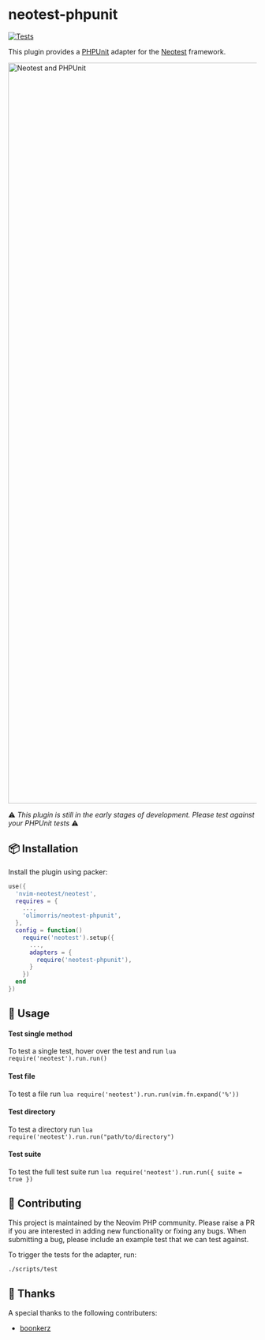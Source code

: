 # neotest-phpunit

[![Tests](https://github.com/olimorris/neotest-phpunit/actions/workflows/ci.yml/badge.svg)](https://github.com/olimorris/neotest-phpunit/actions/workflows/ci.yml)

This plugin provides a [PHPUnit](https://phpunit.de) adapter for the [Neotest](https://github.com/nvim-neotest/neotest) framework.

<img width="1502" alt="Neotest and PHPUnit" src="https://user-images.githubusercontent.com/9512444/177888651-c55f8613-686a-40d0-8753-ca802ee6c000.png">

:warning: *This plugin is still in the early stages of development. Please test against your PHPUnit tests* :warning:

## :package: Installation

Install the plugin using packer:

```lua
use({
  'nvim-neotest/neotest',
  requires = {
    ...,
    'olimorris/neotest-phpunit',
  },
  config = function()
    require('neotest').setup({
      ...,
      adapters = {
        require('neotest-phpunit'),
      }
    })
  end
})
```

## :rocket: Usage

#### Test single method

To test a single test, hover over the test and run `lua require('neotest').run.run()`

#### Test file

To test a file run `lua require('neotest').run.run(vim.fn.expand('%'))`

#### Test directory

To test a directory run `lua require('neotest').run.run("path/to/directory")`

#### Test suite

To test the full test suite run `lua require('neotest').run.run({ suite = true })`

## :gift: Contributing

This project is maintained by the Neovim PHP community. Please raise a PR if you are interested in adding new functionality or fixing any bugs. When submitting a bug, please include an example test that we can test against.

To trigger the tests for the adapter, run:

```sh
./scripts/test
```

## :clap: Thanks

A special thanks to the following contributers:

- [boonkerz](https://github.com/boonkerz)
